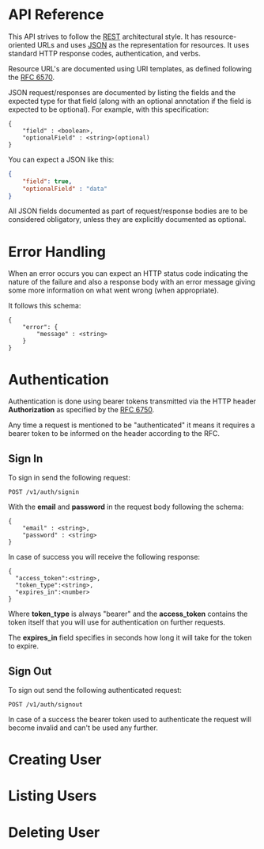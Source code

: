 # API Reference

This API strives to follow the [REST](http://en.wikipedia.org/wiki/Representational_State_Transfer)
architectural style. It has resource-oriented
URLs and uses [JSON](https://www.json.org/) as the representation for resources.
It uses standard HTTP response codes, authentication, and verbs.

Resource URL's are documented using URI templates, as defined following
the [RFC 6570](https://tools.ietf.org/html/rfc6570).

JSON request/responses are documented by listing the fields and
the expected type for that field (along with an optional annotation
if the field is expected to be optional). For example, with this specification:

```
{
    "field" : <boolean>,
    "optionalField" : <string>(optional)
}
```

You can expect a JSON like this:

```json
{
    "field": true,
    "optionalField" : "data"
}
```

All JSON fields documented as part of request/response bodies are
to be considered obligatory, unless they are explicitly
documented as optional.


# Error Handling

When an error occurs you can expect an HTTP status code indicating the
nature of the failure and also a response body with an error message
giving some more information on what went wrong (when appropriate).

It follows this schema:

```
{
    "error": {
        "message" : <string>
    }
}
```

# Authentication

Authentication is done using bearer tokens transmitted via the HTTP header
**Authorization** as specified by the
[RFC 6750](https://tools.ietf.org/html/rfc6750#section-2.1).

Any time a request is mentioned to be "authenticated" it means it
requires a bearer token to be informed on the header according to the RFC.


## Sign In

To sign in send the following request:

```
POST /v1/auth/signin
```

With the **email** and **password** in the request body following the schema:

```
{
    "email" : <string>,
    "password" : <string>
}
```

In case of success you will receive the following response:

```
{
  "access_token":<string>,
  "token_type":<string>,
  "expires_in":<number>
}
```

Where **token_type** is always "bearer" and the **access_token**
contains the token itself that you will use for authentication
on further requests.

The **expires_in** field specifies in seconds how long it will
take for the token to expire.


## Sign Out

To sign out send the following authenticated request:

```
POST /v1/auth/signout
```

In case of a success the bearer token used to authenticate the request
will become invalid and can't be used any further.


# Creating User

# Listing Users

# Deleting User
